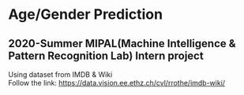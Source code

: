 # Age/Gender Prediction

## 2020-Summer MIPAL(Machine Intelligence &amp; Pattern Recognition Lab) Intern project

Using dataset from IMDB & Wiki   
Follow the link: https://data.vision.ee.ethz.ch/cvl/rrothe/imdb-wiki/
